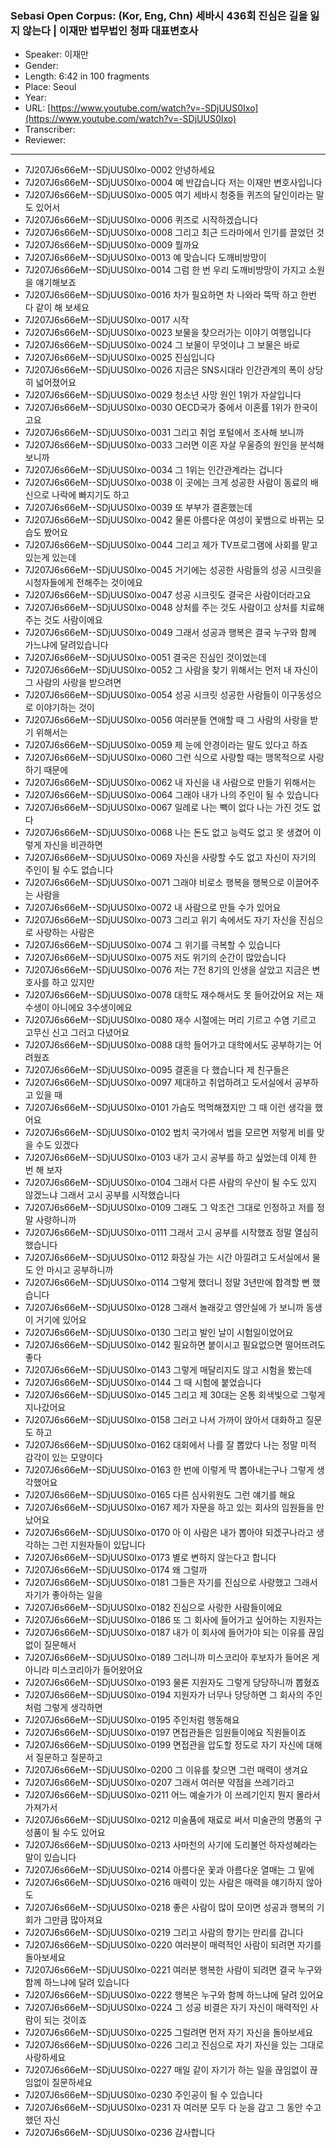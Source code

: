 ### Sebasi Open Corpus: (Kor, Eng, Chn) 세바시 436회 진심은 길을 잃지 않는다 | 이재만 법무법인 청파 대표변호사

- Speaker: 이재만
- Gender: 
- Length: 6:42 in 100 fragments
- Place: Seoul
- Year: 
- URL: [https://www.youtube.com/watch?v=-SDjUUS0Ixo](https://www.youtube.com/watch?v=-SDjUUS0Ixo)
- Transcriber: 
- Reviewer: 

---

- 7J207J6s66eM--SDjUUS0Ixo-0002 안녕하세요
- 7J207J6s66eM--SDjUUS0Ixo-0004 예 반갑습니다 저는 이재만 변호사입니다
- 7J207J6s66eM--SDjUUS0Ixo-0005 여기 세바시 청중들 퀴즈의 달인이라는 말도 있어서
- 7J207J6s66eM--SDjUUS0Ixo-0006 퀴즈로 시작하겠습니다
- 7J207J6s66eM--SDjUUS0Ixo-0008 그리고 최근 드라마에서 인기를 끌었던 것
- 7J207J6s66eM--SDjUUS0Ixo-0009 뭘까요
- 7J207J6s66eM--SDjUUS0Ixo-0013 예 맞습니다 도깨비방망이
- 7J207J6s66eM--SDjUUS0Ixo-0014 그럼 한 번 우리 도깨비방망이 가지고 소원을 얘기해보죠
- 7J207J6s66eM--SDjUUS0Ixo-0016 차가 필요하면 차 나와라 뚝딱 하고 한번 다 같이 해 보세요
- 7J207J6s66eM--SDjUUS0Ixo-0017 시작
- 7J207J6s66eM--SDjUUS0Ixo-0023 보물을 찾으러가는 이야기 여행입니다
- 7J207J6s66eM--SDjUUS0Ixo-0024 그 보물이 무엇이냐 그 보물은 바로
- 7J207J6s66eM--SDjUUS0Ixo-0025 진심입니다
- 7J207J6s66eM--SDjUUS0Ixo-0026 지금은 SNS시대라 인간관계의 폭이 상당히 넓어졌어요
- 7J207J6s66eM--SDjUUS0Ixo-0029 청소년 사망 원인 1위가 자살입니다
- 7J207J6s66eM--SDjUUS0Ixo-0030 OECD국가 중에서 이혼률 1위가 한국이고요
- 7J207J6s66eM--SDjUUS0Ixo-0031 그리고 취업 포털에서 조사해 보니까
- 7J207J6s66eM--SDjUUS0Ixo-0033 그러면 이혼 자살 우울증의 원인을 분석해보니까
- 7J207J6s66eM--SDjUUS0Ixo-0034 그 1위는 인간관계라는 겁니다
- 7J207J6s66eM--SDjUUS0Ixo-0038 이 곳에는 크게 성공한 사람이 동료의 배신으로 나락에 빠지기도 하고
- 7J207J6s66eM--SDjUUS0Ixo-0039 또 부부가 결혼했는데
- 7J207J6s66eM--SDjUUS0Ixo-0042 물론 아름다운 여성이 꽃뱀으로 바뀌는 모습도 봤어요
- 7J207J6s66eM--SDjUUS0Ixo-0044 그리고 제가 TV프로그램에 사회를 맡고 있는게 있는데
- 7J207J6s66eM--SDjUUS0Ixo-0045 거기에는 성공한 사람들의 성공 시크릿을 시청자들에게 전해주는 것이에요
- 7J207J6s66eM--SDjUUS0Ixo-0047 성공 시크릿도 결국은 사람이더라고요
- 7J207J6s66eM--SDjUUS0Ixo-0048 상처를 주는 것도 사람이고 상처를 치료해 주는 것도 사람이에요
- 7J207J6s66eM--SDjUUS0Ixo-0049 그래서 성공과 행복은 결국 누구와 함께 가느냐에 달려있습니다
- 7J207J6s66eM--SDjUUS0Ixo-0051 결국은 진심인 것이었는데
- 7J207J6s66eM--SDjUUS0Ixo-0052 그 사람을 찾기 위해서는 먼저 내 자신이 그 사람의 사랑을 받으려면
- 7J207J6s66eM--SDjUUS0Ixo-0054 성공 시크릿 성공한 사람들이 이구동성으로 이야기하는 것이
- 7J207J6s66eM--SDjUUS0Ixo-0056 여러분들 연애할 때 그 사람의 사랑을 받기 위해서는
- 7J207J6s66eM--SDjUUS0Ixo-0059 제 눈에 안경이라는 말도 있다고 하죠
- 7J207J6s66eM--SDjUUS0Ixo-0060 그런 식으로 사랑할 때는 맹목적으로 사랑하기 때문에
- 7J207J6s66eM--SDjUUS0Ixo-0062 내 자신을 내 사람으로 만들기 위해서는
- 7J207J6s66eM--SDjUUS0Ixo-0064 그래야 내가 나의 주인이 될 수 있습니다
- 7J207J6s66eM--SDjUUS0Ixo-0067 일례로 나는 빽이 없다 나는 가진 것도 없다
- 7J207J6s66eM--SDjUUS0Ixo-0068 나는 돈도 없고 능력도 없고 못 생겼어 이렇게 자신을 비관하면
- 7J207J6s66eM--SDjUUS0Ixo-0069 자신을 사랑할 수도 없고 자신이 자기의 주인이 될 수도 없습니다
- 7J207J6s66eM--SDjUUS0Ixo-0071 그래야 비로소 행복을 행복으로 이끌어주는 사람을
- 7J207J6s66eM--SDjUUS0Ixo-0072 내 사람으로 만들 수가 있어요
- 7J207J6s66eM--SDjUUS0Ixo-0073 그리고 위기 속에서도 자기 자신을 진심으로 사랑하는 사람은
- 7J207J6s66eM--SDjUUS0Ixo-0074 그 위기를 극복할 수 있습니다
- 7J207J6s66eM--SDjUUS0Ixo-0075 저도 위기의 순간이 많았습니다
- 7J207J6s66eM--SDjUUS0Ixo-0076 저는 7전 8기의 인생을 살았고 지금은 변호사를 하고 있지만
- 7J207J6s66eM--SDjUUS0Ixo-0078 대학도 재수해서도 못 들어갔어요 저는 재수생이 아니에요 3수생이에요
- 7J207J6s66eM--SDjUUS0Ixo-0080 재수 시절에는 머리 기르고 수염 기르고 고무신 신고 그러고 다녔어요
- 7J207J6s66eM--SDjUUS0Ixo-0088 대학 들어가고 대학에서도 공부하기는 어려웠죠
- 7J207J6s66eM--SDjUUS0Ixo-0095 결혼을 다 했습니다 제 친구들은
- 7J207J6s66eM--SDjUUS0Ixo-0097 제대하고 취업하려고 도서실에서 공부하고 있을 때
- 7J207J6s66eM--SDjUUS0Ixo-0101 가슴도 먹먹해졌지만 그 때 이런 생각을 했어요
- 7J207J6s66eM--SDjUUS0Ixo-0102 법치 국가에서 법을 모르면 저렇게 비를 맞을 수도 있겠다
- 7J207J6s66eM--SDjUUS0Ixo-0103 내가 고시 공부를 하고 싶었는데 이제 한 번 해 보자
- 7J207J6s66eM--SDjUUS0Ixo-0104 그래서 다른 사람의 우산이 될 수도 있지 않겠느냐 그래서 고시 공부를 시작했습니다
- 7J207J6s66eM--SDjUUS0Ixo-0109 그래도 그 악조건 그대로 인정하고 저를 정말 사랑하니까
- 7J207J6s66eM--SDjUUS0Ixo-0111 그래서 고시 공부를 시작했죠 정말 열심히 했습니다
- 7J207J6s66eM--SDjUUS0Ixo-0112 화장실 가는 시간 아낄려고 도서실에서 물도 안 마시고 공부하니까
- 7J207J6s66eM--SDjUUS0Ixo-0114 그렇게 했더니 정말 3년만에 합격할 뻔 했습니다
- 7J207J6s66eM--SDjUUS0Ixo-0128 그래서 놀래갖고 영안실에 가 보니까 동생이 거기에 있어요
- 7J207J6s66eM--SDjUUS0Ixo-0130 그리고 발인 날이 시험일이었어요
- 7J207J6s66eM--SDjUUS0Ixo-0142 필요하면 붙이시고 필요없으면 떨어뜨려도 좋다
- 7J207J6s66eM--SDjUUS0Ixo-0143 그렇게 매달리지도 않고 시험을 봤는데
- 7J207J6s66eM--SDjUUS0Ixo-0144 그 때 시험에 붙었습니다
- 7J207J6s66eM--SDjUUS0Ixo-0145 그리고 제 30대는 온통 회색빛으로 그렇게 지나갔어요
- 7J207J6s66eM--SDjUUS0Ixo-0158 그러고 나서 가까이 앉아서 대화하고 질문도 하고
- 7J207J6s66eM--SDjUUS0Ixo-0162 대회에서 나를 잘 뽑았다 나는 정말 미적 감각이 있는 모양이다
- 7J207J6s66eM--SDjUUS0Ixo-0163 한 번에 이렇게 딱 뽑아내는구나 그렇게 생각했어요
- 7J207J6s66eM--SDjUUS0Ixo-0165 다른 심사위원도 그런 얘기를 해요
- 7J207J6s66eM--SDjUUS0Ixo-0167 제가 자문을 하고 있는 회사의 임원들을 만났어요
- 7J207J6s66eM--SDjUUS0Ixo-0170 아 이 사람은 내가 뽑아야 되겠구나라고 생각하는 그런 지원자들이 있답니다
- 7J207J6s66eM--SDjUUS0Ixo-0173 별로 변하지 않는다고 합니다
- 7J207J6s66eM--SDjUUS0Ixo-0174 왜 그럴까
- 7J207J6s66eM--SDjUUS0Ixo-0181 그들은 자기를 진심으로 사랑했고 그래서 자기가 좋아하는 일을
- 7J207J6s66eM--SDjUUS0Ixo-0182 진심으로 사랑한 사람들이에요
- 7J207J6s66eM--SDjUUS0Ixo-0186 또 그 회사에 들어가고 싶어하는 지원자는
- 7J207J6s66eM--SDjUUS0Ixo-0187 내가 이 회사에 들어가야 되는 이유를 끊임없이 질문해서
- 7J207J6s66eM--SDjUUS0Ixo-0189 그러니까 미스코리아 후보자가 들어온 게 아니라 미스코리아가 들어왔어요
- 7J207J6s66eM--SDjUUS0Ixo-0193 물론 지원자도 그렇게 당당하니까 뽑혔죠
- 7J207J6s66eM--SDjUUS0Ixo-0194 지원자가 너무나 당당하면 그 회사의 주인처럼 그렇게 생각하면
- 7J207J6s66eM--SDjUUS0Ixo-0195 주인처럼 행동해요
- 7J207J6s66eM--SDjUUS0Ixo-0197 면접관들은 임원들이에요 직원들이죠
- 7J207J6s66eM--SDjUUS0Ixo-0199 면접관을 압도할 정도로 자기 자신에 대해서 질문하고 질문하고
- 7J207J6s66eM--SDjUUS0Ixo-0200 그 이유를 찾으면 그런 매력이 생겨요
- 7J207J6s66eM--SDjUUS0Ixo-0207 그래서 여러분 약점을 쓰레기라고
- 7J207J6s66eM--SDjUUS0Ixo-0211 어느 예술가가 이 쓰레기인지 뭔지 몰라서 가져가서
- 7J207J6s66eM--SDjUUS0Ixo-0212 미술품에 재료로 써서 미술관의 명품의 구성품이 될 수도 있어요
- 7J207J6s66eM--SDjUUS0Ixo-0213 사마천의 사기에 도리불언 하자성혜라는 말이 있습니다
- 7J207J6s66eM--SDjUUS0Ixo-0214 아름다운 꽃과 아름다운 열매는 그 밑에
- 7J207J6s66eM--SDjUUS0Ixo-0216 매력이 있는 사람은 매력을 얘기하지 않아도
- 7J207J6s66eM--SDjUUS0Ixo-0218 좋은 사람이 많이 모이면 성공과 행복의 기회가 그만큼 많아져요
- 7J207J6s66eM--SDjUUS0Ixo-0219 그리고 사람의 향기는 만리를 갑니다
- 7J207J6s66eM--SDjUUS0Ixo-0220 여러분이 매력적인 사람이 되려면 자기를 돌아보세요
- 7J207J6s66eM--SDjUUS0Ixo-0221 여러분 행복한 사람이 되려면 결국 누구와 함께 하느냐에 달려 있습니다
- 7J207J6s66eM--SDjUUS0Ixo-0222 행복은 누구와 함께 하느냐에 달려 있어요
- 7J207J6s66eM--SDjUUS0Ixo-0224 그 성공 비결은 자기 자신이 매력적인 사람이 되는 것이죠
- 7J207J6s66eM--SDjUUS0Ixo-0225 그럴려면 먼저 자기 자신을 돌아보세요
- 7J207J6s66eM--SDjUUS0Ixo-0226 그리고 진심으로 자기 자신을 있는 그대로 사랑하세요
- 7J207J6s66eM--SDjUUS0Ixo-0227 매일 같이 자기가 하는 일을 끊임없이 끊임없이 질문하세요
- 7J207J6s66eM--SDjUUS0Ixo-0230 주인공이 될 수 있습니다
- 7J207J6s66eM--SDjUUS0Ixo-0231 자 여러분 모두 다 눈을 감고 그 동안 수고했던 자신
- 7J207J6s66eM--SDjUUS0Ixo-0236 감사합니다

